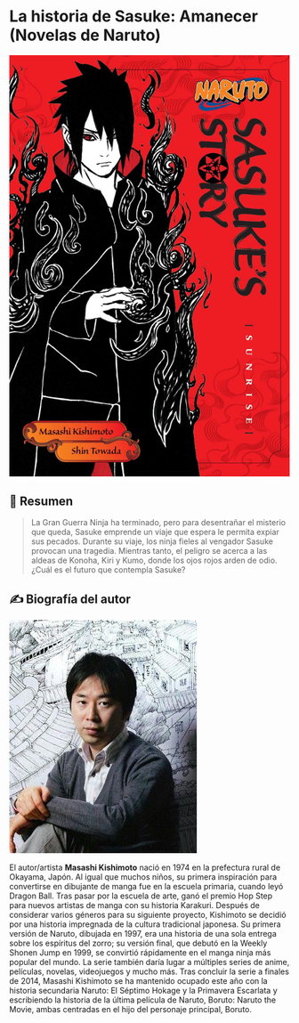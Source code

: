 # La historia de Sasuke: Amanecer (Novelas de Naruto)

![Cover of Naruto: Sasuke's Story: Sunrise (Naruto Novels)](./README/images/sasuke-story-front-cover.jpeg)  

## 📖 Resumen

> La Gran Guerra Ninja ha terminado, pero para desentrañar el misterio que queda, Sasuke emprende un viaje que espera le permita expiar sus pecados. Durante su viaje, los ninja fieles al vengador Sasuke provocan una tragedia. Mientras tanto, el peligro se acerca a las aldeas de Konoha, Kiri y Kumo, donde los ojos rojos arden de odio. ¿Cuál es el futuro que contempla Sasuke?

## ✍️ Biografía del autor

![Masashi Kishimoto, author of Naruto: Sasuke's Story: Sunrise (Naruto Novels)](../../README/images/author-masashi-kishimoto.jpeg)  

El autor/artista **Masashi Kishimoto** nació en 1974 en la prefectura rural de Okayama, Japón. Al igual que muchos niños, su primera inspiración para convertirse en dibujante de manga fue en la escuela primaria, cuando leyó Dragon Ball. Tras pasar por la escuela de arte, ganó el premio Hop Step para nuevos artistas de manga con su historia Karakuri. Después de considerar varios géneros para su siguiente proyecto, Kishimoto se decidió por una historia impregnada de la cultura tradicional japonesa. Su primera versión de Naruto, dibujada en 1997, era una historia de una sola entrega sobre los espíritus del zorro; su versión final, que debutó en la Weekly Shonen Jump en 1999, se convirtió rápidamente en el manga ninja más popular del mundo. La serie también daría lugar a múltiples series de anime, películas, novelas, videojuegos y mucho más. Tras concluir la serie a finales de 2014, Masashi Kishimoto se ha mantenido ocupado este año con la historia secundaria Naruto: El Séptimo Hokage y la Primavera Escarlata y escribiendo la historia de la última película de Naruto, Boruto: Naruto the Movie, ambas centradas en el hijo del personaje principal, Boruto.